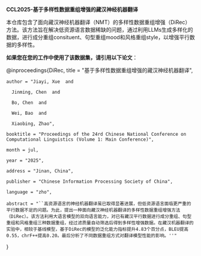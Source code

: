 **CCL2025-基于多样性数据重组增强的藏汉神经机器翻译**

本仓库包含了面向藏汉神经机器翻译（NMT）的多样性数据重组增强（DiRec）方法。该方法旨在解决低资源语言数据稀缺的问题，通过利用LLMs生成多样化的数据，进行成分重组consituent、句型重组mood和风格重组style，以增强平行数据的多样性。


**如果您在您的工作中使用了该数据集，请引用以下论文**：

@inproceedings{DiRec,
    title = "基于多样性数据重组增强的藏汉神经机器翻译",
    
    author = "Jiayi, Xue  and
    
      Jinming, Chen  and
      
      Bo, Chen  and
      
      Wei, Bao  and
      
      Xiaobing, Zhao",
      
    booktitle = "Proceedings of the 24rd Chinese National Conference on Computational Linguistics (Volume 1: Main Conference)",
    
    month = jul,
    
    year = "2025",
    
    address = "Jinan, China",
    
    publisher = "Chinese Information Processing Society of China",
    
    language = "zho",
    
    abstract = "``高资源语言的神经机器翻译虽已取得显著进展，但低资源语言面临更严重的平行数据不足的问题。为此，提出一种面向藏汉神经机器翻译的多样性数据重组增强方法（DiRec）。该方法利用大语言模型的双向语言能力，对已有藏汉平行数据进行成分重组、句型重组和风格重组三种数据重组，经过滤质量自动筛选后得到多样性增强数据。在藏汉机器翻译的实验中，相较于基线模型，基于DiRec的模型的泛化能力指标提升4.83个百分点，BLEU提高0.55，chrF++提高0.20。最后分析了不同数据重组方式对翻译模型性能的影响。''"
}
